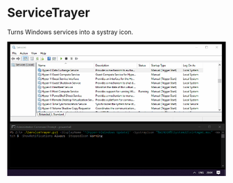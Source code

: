 # ServiceTrayer
Turns Windows services into a systray icon.

![](https://raw.githubusercontent.com/bonki/ServiceTrayer/main/res/demo1.gif)
